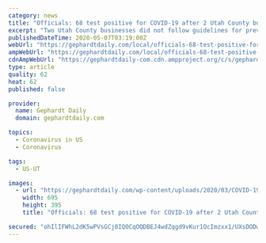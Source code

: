 ```yaml
---
category: news
title: "Officials: 68 test positive for COVID-19 after 2 Utah County businesses fail to follow guidelines"
excerpt: "Two Utah County businesses did not follow guidelines for preventing COVID-19, resulting in 68 positive cases, officials said."
publishedDateTime: 2020-05-07T03:19:00Z
webUrl: "https://gephardtdaily.com/local/officials-68-test-positive-for-covid-19-after-2-utah-county-businesses-fail-to-follow-guidelines/"
ampWebUrl: "https://gephardtdaily.com/local/officials-68-test-positive-for-covid-19-after-2-utah-county-businesses-fail-to-follow-guidelines/amp/"
cdnAmpWebUrl: "https://gephardtdaily-com.cdn.ampproject.org/c/s/gephardtdaily.com/local/officials-68-test-positive-for-covid-19-after-2-utah-county-businesses-fail-to-follow-guidelines/amp/"
type: article
quality: 62
heat: 62
published: false

provider:
  name: Gephardt Daily
  domain: gephardtdaily.com

topics:
  - Coronavirus in US
  - Coronavirus

tags:
  - US-UT

images:
  - url: "https://gephardtdaily.com/wp-content/uploads/2020/03/COVID-19-2-coronavirus.jpg"
    width: 695
    height: 395
    title: "Officials: 68 test positive for COVID-19 after 2 Utah County businesses fail to follow guidelines"

secured: "ohIlIFWhL2dK5wPVsGCj0IQOCqOQDBEJ4wdZqgd9vKur1OcImzxx1/UXsDODw8lOsPTEIJFZZGZYm2+FIM250PMIeKi3excBe7IDkbCVU5mCW0WJgKuy1kYZOCbLaqDqFnyH37nGoq8EXW1lUV53BnpS+O1drTLABV2XRE7UswshLbtzvyfOJ61xjSoxLe6vv6t/XX1XOTInNj6MnroTf6Qcf/lJYFcK+XN+UUfSAgUPFGjOigeK/454DZ04gJu0eHG9h6BOCHXg9WWwZtAesqL5KCJydKhevU85LSIV9T//trXuxT9J6A0BfvlOMYwP;e/OGP7TIsnwXyNWWwp6sTg=="
---
```


